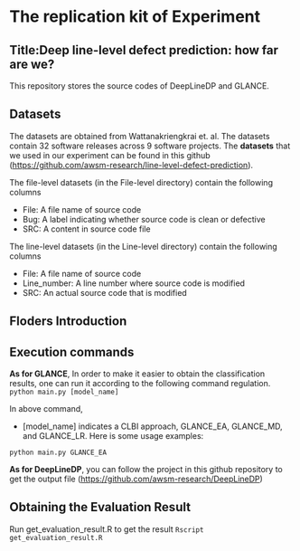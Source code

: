 # The replication kit of Experiment
## Title:Deep line-level defect prediction: how far are we?
This repository stores the source codes of DeepLineDP and GLANCE.
## Datasets
The datasets are obtained from Wattanakriengkrai et. al. The datasets contain 32 software releases across 9 software projects. The **datasets** that we used in our experiment can be found in this github (https://github.com/awsm-research/line-level-defect-prediction).

The file-level datasets (in the File-level directory) contain the following columns

*  File: A file name of source code
*  Bug: A label indicating whether source code is clean or defective
*  SRC: A content in source code file

The line-level datasets (in the Line-level directory) contain the following columns

*  File: A file name of source code
*  Line_number: A line number where source code is modified
*  SRC: An actual source code that is modified

## Floders Introduction
## Execution commands
**As for GLANCE**, In order to make it easier to obtain the classification results, one can run it according to the following command regulation.
`python main.py [model_name]`

In above command,

*  [model_name] indicates a CLBI approach, GLANCE_EA, GLANCE_MD, and GLANCE_LR.
Here is some usage examples:

`python main.py GLANCE_EA`

**As for DeepLineDP**, you can follow the project in this github repository to get the output file (https://github.com/awsm-research/DeepLineDP)

## Obtaining the Evaluation Result
Run get_evaluation_result.R to get the result
`Rscript  get_evaluation_result.R`
